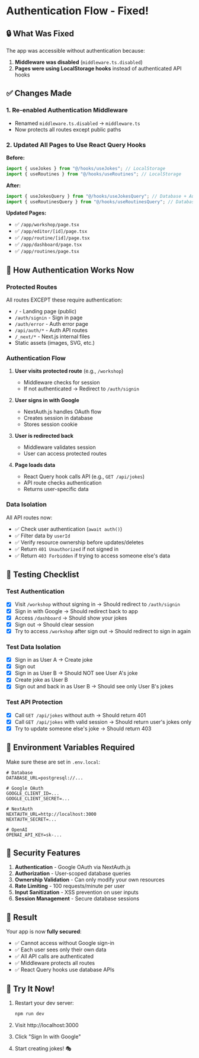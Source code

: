 # Authentication Flow - Fixed!

## 🔒 What Was Fixed

The app was accessible without authentication because:

1. **Middleware was disabled** (`middleware.ts.disabled`)
2. **Pages were using LocalStorage hooks** instead of authenticated API hooks

## ✅ Changes Made

### 1. Re-enabled Authentication Middleware

- Renamed `middleware.ts.disabled` → `middleware.ts`
- Now protects all routes except public paths

### 2. Updated All Pages to Use React Query Hooks

**Before:**

```typescript
import { useJokes } from "@/hooks/useJokes"; // LocalStorage
import { useRoutines } from "@/hooks/useRoutines"; // LocalStorage
```

**After:**

```typescript
import { useJokesQuery } from "@/hooks/useJokesQuery"; // Database + Auth
import { useRoutinesQuery } from "@/hooks/useRoutinesQuery"; // Database + Auth
```

**Updated Pages:**

- ✅ `/app/workshop/page.tsx`
- ✅ `/app/editor/[id]/page.tsx`
- ✅ `/app/routine/[id]/page.tsx`
- ✅ `/app/dashboard/page.tsx`
- ✅ `/app/routines/page.tsx`

## 🚀 How Authentication Works Now

### Protected Routes

All routes EXCEPT these require authentication:

- `/` - Landing page (public)
- `/auth/signin` - Sign in page
- `/auth/error` - Auth error page
- `/api/auth/*` - Auth API routes
- `/_next/*` - Next.js internal files
- Static assets (images, SVG, etc.)

### Authentication Flow

1. **User visits protected route** (e.g., `/workshop`)
   - Middleware checks for session
   - If not authenticated → Redirect to `/auth/signin`

2. **User signs in with Google**
   - NextAuth.js handles OAuth flow
   - Creates session in database
   - Stores session cookie

3. **User is redirected back**
   - Middleware validates session
   - User can access protected routes

4. **Page loads data**
   - React Query hook calls API (e.g., `GET /api/jokes`)
   - API route checks authentication
   - Returns user-specific data

### Data Isolation

All API routes now:

- ✅ Check user authentication (`await auth()`)
- ✅ Filter data by `userId`
- ✅ Verify resource ownership before updates/deletes
- ✅ Return `401 Unauthorized` if not signed in
- ✅ Return `403 Forbidden` if trying to access someone else's data

## 🧪 Testing Checklist

### Test Authentication

- [x] Visit `/workshop` without signing in → Should redirect to `/auth/signin`
- [x] Sign in with Google → Should redirect back to app
- [x] Access `/dashboard` → Should show your jokes
- [x] Sign out → Should clear session
- [x] Try to access `/workshop` after sign out → Should redirect to sign in again

### Test Data Isolation

- [x] Sign in as User A → Create joke
- [x] Sign out
- [x] Sign in as User B → Should NOT see User A's joke
- [x] Create joke as User B
- [x] Sign out and back in as User B → Should see only User B's jokes

### Test API Protection

- [x] Call `GET /api/jokes` without auth → Should return 401
- [x] Call `GET /api/jokes` with valid session → Should return user's jokes only
- [x] Try to update someone else's joke → Should return 403

## 📝 Environment Variables Required

Make sure these are set in `.env.local`:

```env
# Database
DATABASE_URL=postgresql://...

# Google OAuth
GOOGLE_CLIENT_ID=...
GOOGLE_CLIENT_SECRET=...

# NextAuth
NEXTAUTH_URL=http://localhost:3000
NEXTAUTH_SECRET=...

# OpenAI
OPENAI_API_KEY=sk-...
```

## 🔐 Security Features

1. **Authentication** - Google OAuth via NextAuth.js
2. **Authorization** - User-scoped database queries
3. **Ownership Validation** - Can only modify your own resources
4. **Rate Limiting** - 100 requests/minute per user
5. **Input Sanitization** - XSS prevention on user inputs
6. **Session Management** - Secure database sessions

## 🎉 Result

Your app is now **fully secured**:

- ✅ Cannot access without Google sign-in
- ✅ Each user sees only their own data
- ✅ All API calls are authenticated
- ✅ Middleware protects all routes
- ✅ React Query hooks use database APIs

## 🚀 Try It Now!

1. Restart your dev server:

   ```bash
   npm run dev
   ```

2. Visit http://localhost:3000

3. Click "Sign In with Google"

4. Start creating jokes! 🎭
